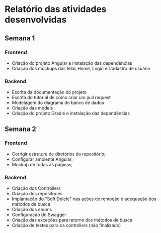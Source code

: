 # Relatório das atividades desenvolvidas

## Semana 1
### Frontend
- Criação do projeto Angular e instalação das dependências
- Criação dos mockups das telas Home, Login e Cadastro de usuário

### Backend
- Escrita da documentação do projeto
- Escrita do tutorial de como criar um pull request
- Modelagem do diagrama do banco de dados
- Criação das models
- Criação do projeto Gradle e instalação das dependências

## Semana 2
### Frontend
- Corrigir estrutura de diretórios do repositório;
- Configurar ambiente Angular;
- Mockup de todas as páginas;

### Backend
- Criação dos Controllers
- Criação dos repositories
- Implantação do "Soft Delete" nas ações de remoção e adequação dos métodos de busca
- Criação dos enums
- Configuração do Swagger
- Criação das exceções para retorno dos métodos de busca
- Criação de testes para os controllers (não finalizado)
